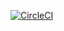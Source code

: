 [![CircleCI](https://circleci.com/gh/sccdmaomao/sccdmaomao.github.io.svg?style=svg)](https://circleci.com/gh/sccdmaomao/sccdmaomao.github.io)
